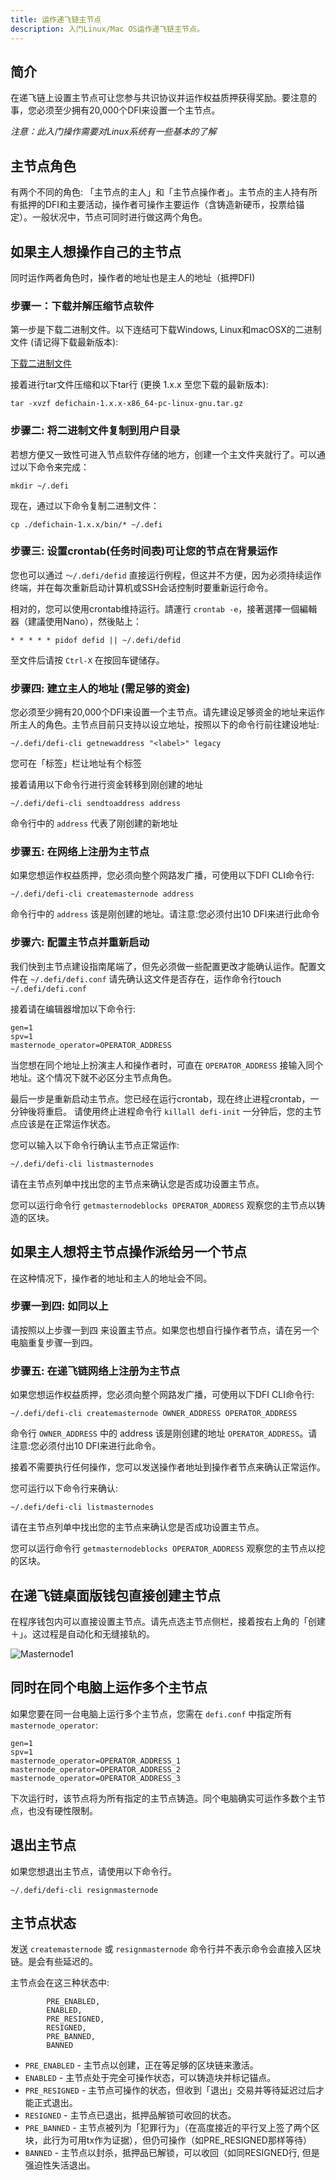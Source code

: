 ```yaml
---
title: 运作递飞链主节点
description: 入门Linux/Mac OS运作递飞链主节点。
---
```


## 简介

在递飞链上设置主节点可让您参与共识协议并运作权益质押获得奖励。要注意的事，您必须至少拥有20,000个DFI来设置一个主节点。

_注意：此入门操作需要对Linux系统有一些基本的了解_

## 主节点角色
有两个不同的角色: 「主节点的主人」和「主节点操作者」。主节点的主人持有所有抵押的DFI和主要活动，操作者可操作主要运作（含铸造新硬币，投票给锚定）。一般状况中，节点可同时进行做这两个角色。

## 如果主人想操作自己的主节点
同时运作两者角色时，操作者的地址也是主人的地址（抵押DFI)

### 步骤一：下载并解压缩节点软件

第一步是下载二进制文件。以下连结可下载Windows, Linux和macOSX的二进制文件 (请记得下载最新版本):

[下载二进制文件](/downloads/)

接着进行tar文件压缩和以下tar行 (更换 1.x.x 至您下载的最新版本):
```
tar -xvzf defichain-1.x.x-x86_64-pc-linux-gnu.tar.gz
```

### 步骤二: 将二进制文件复制到用户目录

若想方便又一致性可进入节点软件存储的地方，创建一个主文件夹就行了。可以通过以下命令来完成：

```
mkdir ~/.defi
```

现在，通过以下命令复制二进制文件：
```
cp ./defichain-1.x.x/bin/* ~/.defi
```

### 步骤三: 设置crontab(任务时间表)可让您的节点在背景运作

您也可以通过 `〜/.defi/defid` 直接运行例程，但这并不方便，因为必须持续运作终端，并在每次重新启动计算机或SSH会话控制时要重新运行命令。

相对的，您可以使用crontab维持运行。請運行 `crontab -e`，接著選擇一個編輯器（建議使用Nano），然後貼上：
```
* * * * * pidof defid || ~/.defi/defid
```

至文件后请按 `Ctrl-X` 在按回车键储存。

### 步骤四: 建立主人的地址 (需足够的资金)

您必须至少拥有20,000个DFI来设置一个主节点。请先建设足够资金的地址来运作所主人的角色。主节点目前只支持以设立地址，按照以下的命令行前往建设地址:

```
~/.defi/defi-cli getnewaddress "<label>" legacy
```

您可在「标签」栏让地址有个标签

接着请用以下命令行进行资金转移到刚创建的地址

```
~/.defi/defi-cli sendtoaddress address
```

命令行中的 `address` 代表了刚创建的新地址

### 步骤五: 在网络上注册为主节点

如果您想运作权益质押，您必须向整个网路发广播，可使用以下DFI CLI命令行:

```
~/.defi/defi-cli createmasternode address
```

命令行中的 `address` 该是刚创建的地址。请注意:您必须付出10 DFI来进行此命令

### 步骤六: 配置主节点并重新启动

我们快到主节点建设指南尾端了，但先必须做一些配置更改才能确认运作。配置文件在 `~/.defi/defi.conf`
请先确认这文件是否存在，运作命令行touch `~/.defi/defi.conf`

接着请在编辑器增加以下命令行:


```
gen=1
spv=1
masternode_operator=OPERATOR_ADDRESS
```

当您想在同个地址上扮演主人和操作者时，可直在 `OPERATOR_ADDRESS` 接输入同个地址。这个情况下就不必区分主节点角色。

最后一步是重新启动主节点。您已经在运行crontab，现在终止进程crontab，一分钟後将重启。
请使用终止进程命令行 `killall defi-init` 一分钟后，您的主节点应该是在正常运作状态。

您可以输入以下命令行确认主节点正常运作:

```
~/.defi/defi-cli listmasternodes
```

请在主节点列单中找出您的主节点来确认您是否成功设置主节点。

您可以运行命令行 `getmasternodeblocks OPERATOR_ADDRESS` 观察您的主节点以铸造的区块。

## 如果主人想将主节点操作派给另一个节点
在这种情况下，操作者的地址和主人的地址会不同。

### 步骤一到四: 如同以上

请按照以上步骤一到四
来设置主节点。如果您也想自行操作者节点，请在另一个电脑重复步骤一到四。


### 步骤五: 在递飞链网络上注册为主节点

如果您想运作权益质押，您必须向整个网路发广播，可使用以下DFI CLI命令行:

```
~/.defi/defi-cli createmasternode OWNER_ADDRESS OPERATOR_ADDRESS
``` 

命令行 `OWNER_ADDRESS` 中的 address 该是刚创建的地址 `OPERATOR_ADDRESS`。请注意:您必须付出10 DFI来进行此命令。

接着不需要执行任何操作，您可以发送操作者地址到操作者节点来确认正常运作。

您可运行以下命令行来确认:

```
~/.defi/defi-cli listmasternodes
```

请在主节点列单中找出您的主节点来确认您是否成功设置主节点。

您可以运行命令行 `getmasternodeblocks OPERATOR_ADDRESS` 观察您的主节点以挖的区块。

## 在递飞链桌面版钱包直接创建主节点

在程序钱包内可以直接设置主节点。请先点选主节点侧栏，接着按右上角的「创建＋」。这过程是自动化和无缝接轨的。

![Masternode1](https://user-images.githubusercontent.com/3271586/112108417-2472a280-8beb-11eb-91f1-896904d46a85.png)

## 同时在同个电脑上运作多个主节点

如果您要在同一台电脑上运行多个主节点，您需在 `defi.conf` 中指定所有 `masternode_operator`:

```
gen=1
spv=1
masternode_operator=OPERATOR_ADDRESS_1
masternode_operator=OPERATOR_ADDRESS_2
masternode_operator=OPERATOR_ADDRESS_3
```

下次运行时，该节点将为所有指定的主节点铸造。同个电脑确实可运作多数个主节点，也没有硬性限制。

## 退出主节点

如果您想退出主节点，请使用以下命令行。

```
~/.defi/defi-cli resignmasternode
```
## 主节点状态
发送 `createmasternode` 或 `resignmasternode` 命令行并不表示命令会直接入区块链。是会有些延迟的。

主节点会在这三种状态中:
```
        PRE_ENABLED,
        ENABLED,
        PRE_RESIGNED,
        RESIGNED,
        PRE_BANNED,
        BANNED
```
- `PRE_ENABLED` - 主节点以创建，正在等足够的区块链来激活。
- `ENABLED` - 主节点处于完全可操作状态，可以铸造块并标记锚点。
- `PRE_RESIGNED` - 主节点可操作的状态，但收到「退出」交易并等待延迟过后才能正式退出。
- `RESIGNED` - 主节点已退出，抵押品解锁可收回的状态。
- `PRE_BANNED` - 主节点被列为「犯罪行为」（在高度接近的平行叉上签了两个区块，此行为可用tx作为证据），但仍可操作（如PRE_RESIGNED那样等待）
- `BANNED` - 主节点以封杀，抵押品已解锁，可以收回（如同RESIGNED行, 但是强迫性失活退出。
